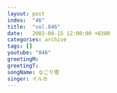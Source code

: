 ```yaml
---
layout: post
index:  "46"
title:  "vol.046"
date:   2002-08-15 12:00:00 +0300
categories: archive
tags: []
youtube: "046"
greetingM: 
greetingT: 
songName: なごり雪
singer: イルカ
---
```

